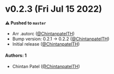 # v0.2.3 (Fri Jul 15 2022)

#### ⚠️ Pushed to `master`

- Arr .autorc ([@ChintanpatelTH](https://github.com/ChintanpatelTH))
- Bump version: 0.2.1 → 0.2.2 ([@ChintanpatelTH](https://github.com/ChintanpatelTH))
- Initial release ([@ChintanpatelTH](https://github.com/ChintanpatelTH))

#### Authors: 1

- Chintan Patel ([@ChintanpatelTH](https://github.com/ChintanpatelTH))
